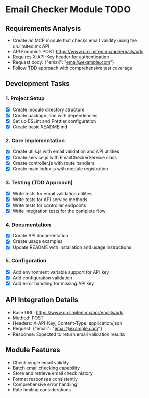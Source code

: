 # Email Checker Module TODO

## Requirements Analysis

- Create an MCP module that checks email validity using the un.limited.mx API
- API Endpoint: POST https://www.un.limited.mx/api/emails/urls
- Requires X-API-Key header for authentication
- Request body: {"email": "email@example.com"}
- Follow TDD approach with comprehensive test coverage

## Development Tasks

### 1. Project Setup

- [x] Create module directory structure
- [x] Create package.json with dependencies
- [x] Set up ESLint and Prettier configuration
- [x] Create basic README.md

### 2. Core Implementation

- [x] Create utils.js with email validation and API utilities
- [x] Create service.js with EmailCheckerService class
- [x] Create controller.js with route handlers
- [x] Create main index.js with module registration

### 3. Testing (TDD Approach)

- [x] Write tests for email validation utilities
- [x] Write tests for API service methods
- [x] Write tests for controller endpoints
- [x] Write integration tests for the complete flow

### 4. Documentation

- [x] Create API documentation
- [x] Create usage examples
- [x] Update README with installation and usage instructions

### 5. Configuration

- [x] Add environment variable support for API key
- [x] Add configuration validation
- [x] Add error handling for missing API key

## API Integration Details

- Base URL: https://www.un.limited.mx/api/emails/urls
- Method: POST
- Headers: X-API-Key, Content-Type: application/json
- Request: {"email": "email@example.com"}
- Response: Expected to return email validation results

## Module Features

- Check single email validity
- Batch email checking capability
- Store and retrieve email check history
- Format responses consistently
- Comprehensive error handling
- Rate limiting considerations
